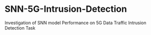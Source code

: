 # SNN-5G-Intrusion-Detection
Investigation of SNN model Performance on 5G Data Traffic Intrusion Detection Task
